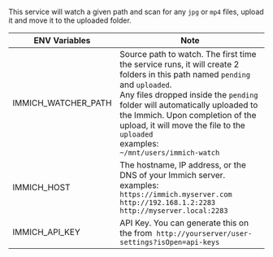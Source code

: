 This service will watch a given path and scan for any `jpg` or `mp4` files, upload it and move it to the uploaded folder. 

| ENV Variables           | Note                                                                                                                                                                                                                                                                                                                                          |
| ----------------------- |-----------------------------------------------------------------------------------------------------------------------------------------------------------------------------------------------------------------------------------------------------------------------------------------------------------------------------------------------|
|     IMMICH_WATCHER_PATH | Source path to watch. The first time the service runs, it will create 2 folders in this path named `pending` and `uploaded`.<br>Any files dropped inside the `pending` folder will automatically uploaded to the Immich. Upon completion of the upload, it will move the file to the `uploaded` <br/> examples: <br/>`~/mnt/users/immich-watch` |
|     IMMICH_HOST   | The hostname, IP address, or the DNS of your Immich server. <br>examples: <br>`https://immich.myserver.com` <br/> `http://192.168.1.2:2283`<br/>`http://myserver.local:2283`                                                                                                                                                                        |
|     IMMICH_API_KEY      | API Key. You can generate this on the from  `http://yourserver/user-settings?isOpen=api-keys`                                                                                                                                                                                                                                                 
                                    


